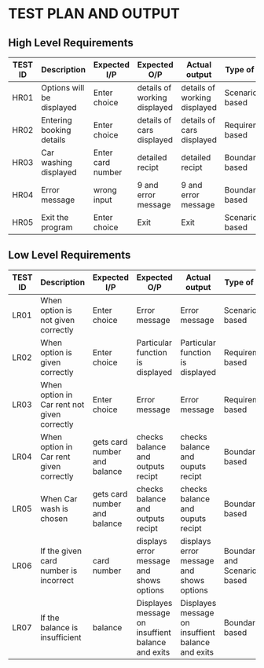 # TEST PLAN AND OUTPUT

## High Level Requirements
| TEST ID | Description | Expected I/P | Expected O/P | Actual output | Type of test
|--|--|--|--|--|--|
| HR01 |Options will be displayed  | Enter choice | details of working displayed |details of working displayed | Scenario based |
| HR02 | Entering booking details | Enter choice | details of cars displayed | details of cars displayed | Requirement based
| HR03 | Car washing displayed | Enter card number | detailed recipt |detailed recipt |Boundary based
| HR04 | Error message |  wrong input | 9 and error message |9 and error message |Boundary based
| HR05 | Exit the program |  Enter choice | Exit |Exit|Scenario based


## Low Level Requirements 

| TEST ID | Description | Expected I/P | Expected O/P | Actual output | Type of test
|--|--|--|--|--|--|
| LR01 |When option is not given correctly  | Enter choice| Error message | Error message | Scenario based
| LR02 |When option is given correctly | Enter choice | Particular function is displayed |Particular function is displayed|Requirement based
| LR03 |When option in Car rent not given correctly   |Enter choice| Error message | Error message | Requirement based
| LR04 |When option in Car rent given correctly   |gets card number and balance| checks balance and outputs recipt | checks balance and ouputs recipt | Boundary based
| LR05 |When Car wash is chosen |gets card number and balance| checks balance and outputs recipt | checks balance and ouputs recipt | Boundary based
| LR06 |If the given card number is incorrect  | card number| displays error message and shows options |displays error message and shows options|Boundary and Scenario based
| LR07 |If the balance is insufficient | balance | Displayes message on insuffient balance and exits |Displayes message on insuffient balance and exits|Boundary based
